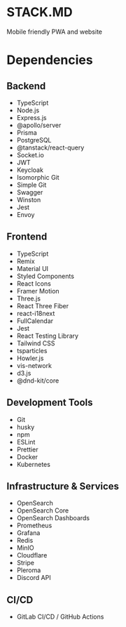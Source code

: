 # STACK.MD

Mobile friendly PWA and website

# Dependencies

## Backend
- TypeScript
- Node.js
- Express.js
- @apollo/server
- Prisma
- PostgreSQL
- @tanstack/react-query
- Socket.io
- JWT
- Keycloak
- Isomorphic Git
- Simple Git
- Swagger
- Winston
- Jest
- Envoy

## Frontend
- TypeScript
- Remix
- Material UI
- Styled Components
- React Icons
- Framer Motion
- Three.js
- React Three Fiber
- react-i18next
- FullCalendar
- Jest
- React Testing Library
- Tailwind CSS
- tsparticles
- Howler.js
- vis-network
- d3.js
- @dnd-kit/core

## Development Tools
- Git
- husky
- npm
- ESLint
- Prettier
- Docker
- Kubernetes

## Infrastructure & Services
- OpenSearch
- OpenSearch Core
- OpenSearch Dashboards
- Prometheus
- Grafana
- Redis
- MinIO
- Cloudflare
- Stripe
- Pleroma
- Discord API

## CI/CD
- GitLab CI/CD / GitHub Actions
